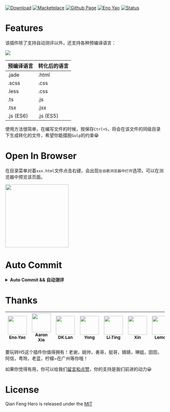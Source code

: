 <a href="https://marketplace.visualstudio.com/items?itemName=Wscats.eno"><img src="https://img.shields.io/badge/Download-2k+-orange" alt="Download" /></a>
<a href="https://marketplace.visualstudio.com/items?itemName=Wscats.eno"><img src="https://img.shields.io/badge/Macketplace-v2.00-brightgreen" alt="Macketplace" /></a>
<a href="https://github.com/Wscats/compile-hero"><img src="https://img.shields.io/badge/Github Page-Wscats-yellow" alt="Github Page" /></a>
<a href="https://github.com/Wscats"><img src="https://img.shields.io/badge/Author-Eno Yao-blueviolet" alt="Eno Yao" /></a>
<a href="https://github.com/Wscats"><img src="https://api.netlify.com/api/v1/badges/b652768b-1673-42cd-98dd-3fd807b2ebca/deploy-status" alt="Status" /></a>

# Features

该插件除了支持自动测评以外，还支持各种预编译语言：

<img src="https://wscats.github.io/compile-hero/vscode-extension/screenshots/1.gif" />

|预编译语言|转化后的语言|
|-|-|
|.jade|.html|
|.scss|.css|
|.less|.css|
|.ts|.js|
|.tsx|.jsx|
|.js (ES6)|.js (ES5)|

使用方法很简单，在编写文件的时候，按保存`Ctrl+S`，将会在该文件的同级目录下生成转化的文件，希望你能摆脱`Gulp`的约束😁

# Open In Browser

在目录菜单对着`xxx.html`文件点击右键，会出现`在谷歌浏览器中打开`选项，可以在浏览器中预览该页面。

<img width="200" src="https://wscats.github.io/compile-hero/chrome-extension/screenshot/7.jpg" />

# Auto Commit

<b><details><summary>Auto Commit && 自动测评</summary></b>

# Download

> 学生后台自动测评✌️😜

- 下载地址： [https://github.com/Wscats/compile-hero/releases/download/1.0/compile-hero.zip](https://github.com/Wscats/compile-hero/releases/download/1.0/compile-hero.zip)

- 翻墙安装： [https://chrome.google.com/webstore/detail/1000phone/hlkfccdidmfpnigimdhhkoigkicifjmd](https://chrome.google.com/webstore/detail/1000phone/hlkfccdidmfpnigimdhhkoigkicifjmd)

# Install

将下载好的`compile-hero.zip`压缩文件解压，得到以下文件。

- compile-hero文件夹目录
    - dist
    - manifest.json
    - public

<img src="https://wscats.github.io/compile-hero/chrome-extension/screenshot/3.png" />

然后打开 Chrome 浏览器，点击右上角三个点，点击`更多工具`，选择`扩展程序`进入插件管理界面。

<img src="https://wscats.github.io/compile-hero/chrome-extension/screenshot/1.png" />

打开右上角的`开发者模式`，会在左边出现点击`加载已解压的扩展程序`，选取解压后的文件夹，并点击`选择`。

<img src="https://wscats.github.io/compile-hero/chrome-extension/screenshot/4.png" />


# Usage

通过以上步骤安装插件成功后，会在左上角出现以上图标。

<img src="https://wscats.github.io/compile-hero/chrome-extension/screenshot/5.png" />

点击图标后，会出现以下面板，输入你的用户名和密码，并点击`进入学员后台`，程序会帮你自动完成测评😁

<img src="https://wscats.github.io/compile-hero/chrome-extension/screenshot/6.png" />
</details>

# Thanks

| [<img src="https://avatars1.githubusercontent.com/u/17243165?s=460&v=4" width="60px;"/><br /><sub>Eno Yao</sub>](https://github.com/Wscats)| [<img src="https://avatars2.githubusercontent.com/u/5805270?s=460&v=4" width="60px;"/><br /><sub>Aaron Xie</sub>](https://github.com/aaron-xie)| [<img src="https://avatars3.githubusercontent.com/u/12515367?s=460&v=4" width="60px;"/><br /><sub>DK Lan</sub>](https://github.com/dk-lan)| [<img src="https://avatars1.githubusercontent.com/u/30917929?s=460&v=4" width="60px;"/><br /><sub>Yong</sub>](https://github.com/flowerField)| [<img src="https://avatars3.githubusercontent.com/u/33544236?s=460&v=4" width="60px;"/><br /><sub>Li Ting</sub>](https://github.com/Liting1)| <img src="https://wscats.github.io/omi-snippets/images/xin.jpg" width="60px;"/><br /><sub>Xin</sub>| [<img src="https://wscats.github.io/omi-snippets/images/lemon.jpg" width="60px;"/><br /><sub>Lemon</sub>](https://github.com/lemonyyye)  |  [<img src="https://wscats.github.io/omi-snippets/images/jing.jpg" width="60px;"/><br /><sub>Jing</sub>](https://github.com/vickySC)  |  [<img src="https://wscats.github.io/omi-snippets/images/lin.jpg" width="60px;"/><br /><sub>Lin</sub>](https://github.com/shirley3790)  | [<img src="https://avatars2.githubusercontent.com/u/23230108?s=460&v=4" width="60px;"/><br /><sub>Tian Fly</sub>](https://github.com/tiantengfly)| 
| - | - | - | - | - | - | - | - | - | - |

<!-- - 寂寂空郊暮，非复少年时 -->

要玩转H5这个插件你值得拥有！老谢，姚帅，勇哥，挺哥，婧婧，琳姐，田田，阿信，粤玲，老蓝，柠檬~在广州等你哦！

如果你觉得有用，你可以给我们[留言和点赞](https://marketplace.visualstudio.com/items?itemName=Wscats.qf&ssr=false#review-details)，你的支持是我们前进的动力😀


# License

Qian Feng Hero is released under the [MIT](http://opensource.org/licenses/MIT)
